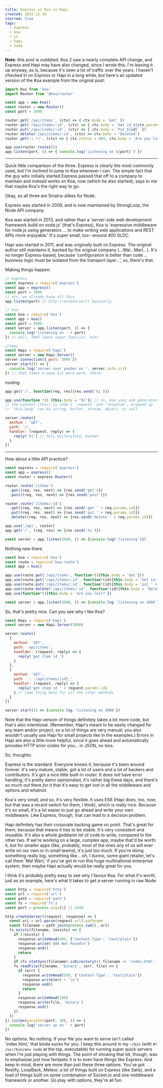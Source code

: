 ```yaml
---
title: Express vs Koa vs Hapi
created: 2015-12-30
starred: true
tags:
  - express
  - koa
  - js
  - hapi
  - node
---
```


**Note**: this post is outdated. Koa 2 saw a nearly complete API change, and
Express and Hapi may have also changed, since I wrote this. I'm leaving it up
anyway, as is, because it's seen a lot of traffic over the years. I haven't
checked in on Express or Hapi in a long while, but here's an updated version of
the Koa example from the original post:

```javascript
import Koa from 'koa'
import Router from '@koa/router'

const app = new Koa()
const router = new Router()
const port = 3000

router.get('/api/items', (ctx) => { ctx.body = 'Get' })
router.get('/api/items/:id', (ctx) => { ctx.body = `Get id ${ctx.params.id}` })
router.put('/api/items/:id', (ctx) => { ctx.body = `Put ${id}` })
router.delete('/api/items/:id', (ctx) => ctx.body = 'Deleted')
router.get('(.*)', (ctx) => { ctx.status = 404; ctx.body = 'Are you lost?' })

app.use(router.routes())
app.listen(port, () => { console.log(`Listening on ${port}`) })
```

---

Quick little comparison of the three. Express is clearly the most commonly
used, but I'm inclined to jump to Koa whenever I can. The simple fact that the
guy who initially started Express passed that off to a company to maintain and
instead works on Koa, now (which he also started), says to me that maybe Koa's
the right way to go.

Okay, so all three are Sinatra-alikes for Node.

Express was started in 2009, and is now maintained by StrongLoop, the Node API
company.

Koa was started in 2013, and rather than a 'server-side web development
framework build on node.js' (that's Express), Koa is 'expressive middleware
for node.js using generators ... to make writing web applications and REST
APIs more enjoyable.' It's super small, too--around 400 SLOC.

Hapi was started in 2011, and was originally built on Express. The original
author still maintains it, backed by the original company (...Wal...Mart...).
It's no longer Express-based, because 'configuration is better than code ...
business logic must be isolated from the transport layer...', so, there's
that.

Making things happen:

```javascript
// express
const express = require('express')
const app = express()
const port = 3000
// etc, we already know all this
app.listen(port) // http.createServer() basically

// koa
const koa = require('koa')
const app = koa()
const port = 3000
const server = app.listen(port, () => {
  console.log('listening on ' + port)
}) // well, THAT looks super familiar, huh?

//hapi
const Hapi = require('hapi')
const server = new Hapi.Server()
server.connection({ port: 3000 })
server.start(() => {
  console.log('server over yonder on ', server.info.uri)
}) // that takes a weee bit more work, there.
```

routing:
```javascript
app.get('/', function(req, res){res.send('hi')})

app.use(function *() {this.body = 'hi'}) // so, koa uses es6 generators.
// the context (this) is node's `request` and `response`, wrapped up
// `this.body` can be string, buffer, stream, object, or null

server.route({
  method : 'GET',
  path: '/',
  handler: (request, reply) => {
    reply('hi') // holy boilerplate, batman
  }
})
```

--------

How about a little API practice?

```javascript
const express = require('express')
const app = express()
const router = express.Router()

router.route('/items')
  .get((req, res, next) => {res.send('get')})
  .post((req, res, next) => {res.send('post')})

router.route('/items/:id')
  .get((req, res, next) => {res.send('get ' + req.params.id)})
  .put((req, res, next) => {res.send('put ' + req.params.id)})
  .delete((req, res, next) => {res.send('delete ' + req.params.id)})

app.use('/api', router)
app.get('/', (req, res) => {res.send('hi')})

const server = app.listen(3000, () => {console.log('listening')})
```

Nothing new there.

```javascript
const koa = require('koa')
const route = require('koa-route')
const app = koa()

app.use(route.get('/api/items', function*(){this.body = 'Get'}))
app.use(route.get('/api/items/:id', function*(id){this.body = 'Get id: ' + id}
app.use(route.put('/api/items/:id', function*(id){this.body = 'put ' + id}))
app.use(route.delete('/api/items/:id', function*(id){this.body = 'Delete Id '}))
app.use(function*(){this.body = 'are you lost?'})

const server = app.listen(3000, () => {console.log 'listening on 3000'})
```

So, that's pretty nice. Can you see why I like Koa?

```javascript
const Hapi = require('hapi')
const server = new Hapi.Server(3000)

server.route([
  {
    method: 'GET',
    path: 'api/items',
    handlder: (request, reply) => {
      reply('get item id ')
    }
  },
  {
    method: 'GET',
    path   : '/api/items/{id},'
    handler: (request, reply) => {
      reply('get item id ' + request.params.id)
    } // same thing here for all the other methods
  }
])

server.start(() => {console.log 'listening on 3000'})
```

Note that the Hapi version of things definitely takes a lot more code, but
that's also intentional. (Remember, Hapi's meant to be easily changed for any
team and/or project, so a lot of things are very manual; you also wouldn't
usually use Hapi for small projects like in the examples.) Errors in Hapi are
also a little more helpful, since it goes ahead and automatically provides
HTTP error codes for you... in JSON, no less.

So, thoughts:

Express is the standard. Everyone knows it, because it's been around forever.
It's very mature, stable, got a lot of users and a lot of backers and
contributors. It's got a nice little built-in router. It does _not_ have error
handling, it's pretty damn opinionated, it's rather big these days, and
there's so much out there _for_ it that it's easy to get lost in all the
middleware and options and whatnot.

Koa's very small, and so, it's very flexible. It uses ES6 (Hapi does, too,
_now_, but that was a recent switch for them, I think), which is really nice.
Because it's so small, it's a lot easier to just go ahead and write your own
middleware. Like Express, though, that can lead to a decision problem.

Hapi definitely has their corporate backing game on point. That's great for
them, because that means it _has_ to be stable. It's very consistent and
reusable. It's also a whole goddamn lot of code to write, compared to the
other two. If we're working on a large, complex app, maybe that'd be worth it,
but for smaller apps (like, probably, most of the ones any of us will ever
write on our own or in small teams), it's just too much. If you're doing
something really big, something like... oh, I dunno, some giant retailer,
let's call them 'Mal Wart,' if you've got to run this huge multinational
enterprise system, then maybe Hapi actually would be really great for you.

I think it's probably pretty easy to see why I favour Koa. For what it's
worth, just as an example, here's what it takes to get a server running in raw
Node:

```javascript
const http = require('http')
const url = require('url')
const path = require('path')
const fs = require('fs')
const port = process.argv[2] || 4444

http.createServer((request, response) => {
  const uri = url.parse(request.url).pathname
  const filename = path.join(process.cwd(), uri)
  fs.exists(filename, (exists) => {
    if (!exists) {
      response.writeHead(404, {'Content-Type': 'text/plain'})
      response.write('404 Not Found\n')
      response.end()
      return
    }
    if (fs.statSync(filename).isDirectory()) filename += 'index.html'
    fs.readFile(filename, 'binary', (err, file) => {
      if (err) {
        response.writeHead(500, {'Content-Type': 'text/plain'})
        response.write(err + '\n')
        response.end()
        return
      }
      response.writeHead(200)
      response.write(file, 'binary')
      response.end()
    })
  })
}).listen(parseInt(port, 10), () => {
  console.log('server up on ' + port)
})
```

No options. No nothing. If your file you want to serve isn't called
'index.html,' that kinda sucks for you. I keep this around in my `~/bin` (with
`#! /usr/bin/env node` at the top, executable) for running super quick servers
when I'm just playing with things. The point of showing that bit, though, was
to emphasise just how fantastic it is to even have things like Express. And
keep in mind, there are more than just these three options. You've got
Restify, LoopBack, Meteor, a lot of things built on Express (like Sails), and
a load of things built on some combination of Socket.io and one middleware
framework or another. Go play with options, they're all fun.
